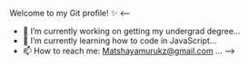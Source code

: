 Welcome to my Git profile! ✨
<--
- 🔭 I’m currently working on getting my undergrad degree...
- 🌱 I’m currently learning how to code in JavaScript...
- 📫 How to reach me: Matshayamurukz@gmail.com ...
-->
